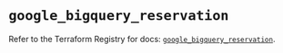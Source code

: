 # `google_bigquery_reservation`

Refer to the Terraform Registry for docs: [`google_bigquery_reservation`](https://registry.terraform.io/providers/hashicorp/google-beta/5.27.0/docs/resources/google_bigquery_reservation).
